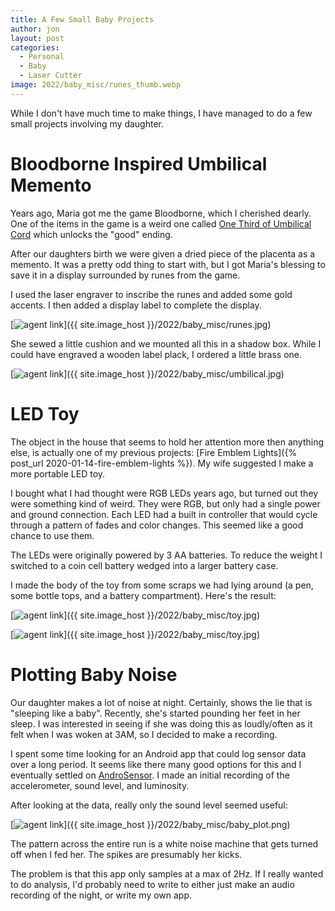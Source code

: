 ```yaml
---
title: A Few Small Baby Projects
author: jon
layout: post
categories:
  - Personal
  - Baby
  - Laser Cutter
image: 2022/baby_misc/runes_thumb.webp
---
```


While I don't have much time to make things, I have managed to do a few small projects involving my daughter.

# Bloodborne Inspired Umbilical Memento

Years ago, Maria got me the game Bloodborne, which I cherished dearly. One of the items in the game is a weird one called [One Third of Umbilical Cord](https://bloodborne.wiki.fextralife.com/One+Third+of+Umbilical+Cord) which unlocks the "good" ending.

After our daughters birth we were given a dried piece of the placenta as a memento. It was a pretty odd thing to start with, but I got Maria's blessing to save it in a display surrounded by runes from the game.

I used the laser engraver to inscribe the runes and added some gold accents. I then added a display label to complete the display.

[<img class="center" src="{{ site.image_host }}/2022/baby_misc/runes_thumb.webp" alt="agent link">]({{ site.image_host }}/2022/baby_misc/runes.jpg)

She sewed a little cushion and we mounted all this in a shadow box. While I could have engraved a wooden label plack, I ordered a little brass one.

[<img class="center" src="{{ site.image_host }}/2022/baby_misc/umbilical_thumb.webp" alt="agent link">]({{ site.image_host }}/2022/baby_misc/umbilical.jpg)

# LED Toy

The object in the house that seems to hold her attention more then anything else, is actually one of my previous projects:
[Fire Emblem Lights]({% post_url 2020-01-14-fire-emblem-lights %}). My wife suggested I make a more portable LED toy.

I bought what I had thought were RGB LEDs years ago, but turned out they were something kind of weird. They were RGB, but only had a single power and ground connection. Each LED had a built in controller that would cycle through a pattern of fades and color changes. This seemed like a good chance to use them.

The LEDs were originally powered by 3 AA batteries. To reduce the weight I switched to a coin cell battery wedged into a larger battery case.

I made the body of the toy from some scraps we had lying around (a pen, some bottle tops, and a battery compartment). Here's the result:

[<img class="center" src="{{ site.image_host }}/2022/baby_misc/toy_thumb.webp" alt="agent link">]({{ site.image_host }}/2022/baby_misc/toy.jpg)

[<img class="center" src="{{ site.image_host }}/2022/baby_misc/toy_lit_thumb.webp" alt="agent link">]({{ site.image_host }}/2022/baby_misc/toy.jpg)

# Plotting Baby Noise

Our daughter makes a lot of noise at night. Certainly, shows the lie that is "sleeping like a baby". Recently, she's started pounding her feet in her sleep. I was interested in seeing if she was doing this as loudly/often as it felt when I was woken at 3AM, so I decided to make a recording.

I spent some time looking for an Android app that could log sensor data over a long period. It seems like there many good options for this and I eventually settled on [AndroSensor](https://play.google.com/store/apps/details?id=com.fivasim.androsensor). I made an initial recording of the accelerometer, sound level, and luminosity.

After looking at the data, really only the sound level seemed useful:

[<img class="center" src="{{ site.image_host }}/2022/baby_misc/baby_plot_thumb.webp" alt="agent link">]({{ site.image_host }}/2022/baby_misc/baby_plot.png)

The pattern across the entire run is a white noise machine that gets turned off when I fed her. The spikes are presumably her kicks.

The problem is that this app only samples at a max of 2Hz. If I really wanted to do analysis, I'd probably need to write to either just make an audio recording of the night, or write my own app.
